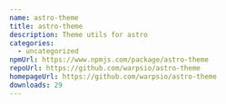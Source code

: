 ```yaml
---
name: astro-theme
title: astro-theme
description: Theme utils for astro
categories:
  - uncategorized
npmUrl: https://www.npmjs.com/package/astro-theme
repoUrl: https://github.com/warpsio/astro-theme
homepageUrl: https://github.com/warpsio/astro-theme
downloads: 29
---
```


